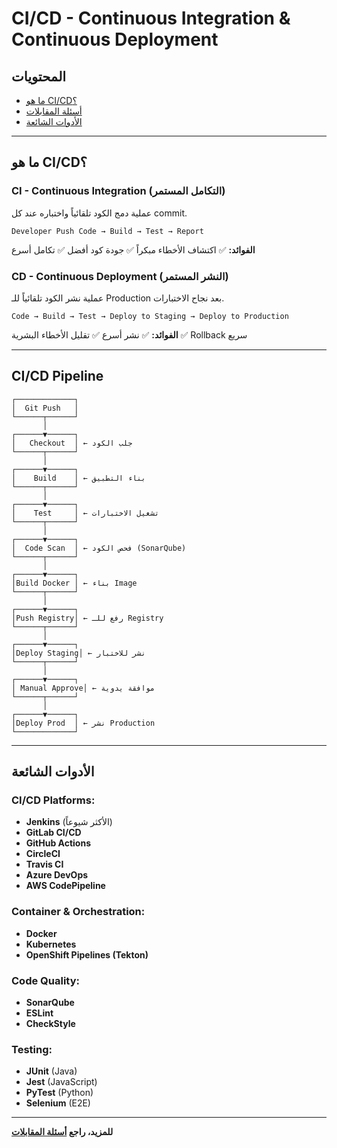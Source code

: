 # CI/CD - Continuous Integration & Continuous Deployment

## المحتويات
- [ما هو CI/CD؟](#ما-هو-cicd)
- [أسئلة المقابلات](CI-CD-Interview-Questions.md)
- [الأدوات الشائعة](#الأدوات-الشائعة)

---

## ما هو CI/CD؟

### CI - Continuous Integration (التكامل المستمر)
عملية دمج الكود تلقائياً واختباره عند كل commit.

```
Developer Push Code → Build → Test → Report
```

**الفوائد:**
✅ اكتشاف الأخطاء مبكراً
✅ جودة كود أفضل
✅ تكامل أسرع

### CD - Continuous Deployment (النشر المستمر)
عملية نشر الكود تلقائياً للـ Production بعد نجاح الاختبارات.

```
Code → Build → Test → Deploy to Staging → Deploy to Production
```

**الفوائد:**
✅ نشر أسرع
✅ تقليل الأخطاء البشرية
✅ Rollback سريع

---

## CI/CD Pipeline

```
┌─────────────┐
│  Git Push   │
└──────┬──────┘
       │
┌──────▼──────┐
│   Checkout  │ ← جلب الكود
└──────┬──────┘
       │
┌──────▼──────┐
│    Build    │ ← بناء التطبيق
└──────┬──────┘
       │
┌──────▼──────┐
│    Test     │ ← تشغيل الاختبارات
└──────┬──────┘
       │
┌──────▼──────┐
│  Code Scan  │ ← فحص الكود (SonarQube)
└──────┬──────┘
       │
┌──────▼──────┐
│Build Docker │ ← بناء Image
└──────┬──────┘
       │
┌──────▼──────┐
│Push Registry│ ← رفع للـ Registry
└──────┬──────┘
       │
┌──────▼──────┐
│Deploy Staging│ ← نشر للاختبار
└──────┬──────┘
       │
┌──────▼──────┐
│ Manual Approve│ ← موافقة يدوية
└──────┬──────┘
       │
┌──────▼──────┐
│Deploy Prod  │ ← نشر Production
└─────────────┘
```

---

## الأدوات الشائعة

### CI/CD Platforms:
- **Jenkins** (الأكثر شيوعاً)
- **GitLab CI/CD**
- **GitHub Actions**
- **CircleCI**
- **Travis CI**
- **Azure DevOps**
- **AWS CodePipeline**

### Container & Orchestration:
- **Docker**
- **Kubernetes**
- **OpenShift Pipelines (Tekton)**

### Code Quality:
- **SonarQube**
- **ESLint**
- **CheckStyle**

### Testing:
- **JUnit** (Java)
- **Jest** (JavaScript)
- **PyTest** (Python)
- **Selenium** (E2E)

---

**للمزيد، راجع [أسئلة المقابلات](CI-CD-Interview-Questions.md)**
